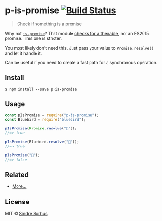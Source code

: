 # p-is-promise [![Build Status](https://travis-ci.org/sindresorhus/p-is-promise.svg?branch=master)](https://travis-ci.org/sindresorhus/p-is-promise)

> Check if something is a promise

Why not [`is-promise`](https://github.com/then/is-promise)? That module [checks for a thenable](https://github.com/then/is-promise/issues/6), not an ES2015 promise. This one is stricter.

You most likely don't need this. Just pass your value to `Promise.resolve()` and let it handle it.

Can be useful if you need to create a fast path for a synchronous operation.

## Install

```
$ npm install --save p-is-promise
```

## Usage

```js
const pIsPromise = require("p-is-promise");
const Bluebird = require("bluebird");

pIsPromise(Promise.resolve("🦄"));
//=> true

pIsPromise(Bluebird.resolve("🦄"));
//=> true

pIsPromise("🦄");
//=> false
```

## Related

- [More…](https://github.com/sindresorhus/promise-fun)

## License

MIT © [Sindre Sorhus](https://sindresorhus.com)

